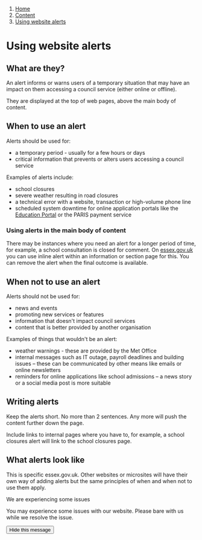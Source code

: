 1. [Home](/docs/core/contents)
2. [Content](docs/core/content/overview)
3. [Using website alerts](#)

# Using website alerts

## What are they?

An alert informs or warns users of a temporary situation that may have an impact on them accessing a council service (either online or offline).

They are displayed at the top of web pages, above the main body of content.

## When to use an alert

Alerts should be used for:

- a temporary period - usually for a few hours or days
- critical information that prevents or alters users accessing a council service

Examples of alerts include:

- school closures
- severe weather resulting in road closures
- a technical error with a website, transaction or high-volume phone line
- scheduled system downtime for online application portals like the [Education Portal](https://emsonline.essexcc.gov.uk/CitizenPortal_LIVE/Account/Login?ReturnUrl=/CitizenPortal_LIVE/) or the PARIS payment service

### Using alerts in the main body of content

There may be instances where you need an alert for a longer period of time, for example, a school consultation is closed for comment. On [essex.gov.uk](https://www.essex.gov.uk/) you can use inline alert within an information or section page for this. You can remove the alert when the final outcome is available.  

## When not to use an alert

Alerts should not be used for:

- news and events
- promoting new services or features
- information that doesn't impact council services
- content that is better provided by another organisation

Examples of things that wouldn't be an alert:

- weather warnings - these are provided by the Met Office 
- internal messages such as IT outage, payroll deadlines and building issues – these can be communicated by other means like emails or online newsletters 
- reminders for online applications like school admissions – a news story or a social media post is more suitable

## Writing alerts

Keep the alerts short. No more than 2 sentences. Any more will push the content further down the page.

Include links to internal pages where you have to, for example, a school closures alert will link to the school closures page.

## What alerts look like

This is specific essex.gov.uk. Other websites or microsites will have their own way of adding alerts but the same principles of when and when not to use them apply.

<div class="alert error" id="tab-one">
  <div class="alert-icon">
    <span class="fas fa-exclamation-circle"></span>
  </div>
  <div class="alert-text">
    <div class="section-heading">We are experiencing some issues</div>
    <p>You may experience some issues with our website. Please bare with us while we resolve the issue.</a></p>
  </div>
  <button class="text" type="button" onclick="toggle_visibility('tab-one');">Hide this message</button>
</div>

    
